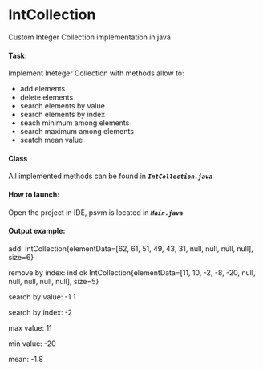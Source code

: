 # IntCollection
Custom Integer Collection implementation in java

#### Task:
Implement Ineteger Collection with methods allow to:
- add elements
- delete elements
- search elements by value
- search elements by index
- seach minimum among elements
- search maximum among elements
- seatch mean value

#### Class

All implemented methods can be found in ***`IntCollection.java`***

#### How to launch:
Open the project in IDE, psvm is located in ***`Main.java`***

#### Output example:

add:
IntCollection{elementData=[62, 61, 51, 49, 43, 31, null, null, null, null], size=6}

remove by index:
ind ok
IntCollection{elementData=[11, 10, -2, -8, -20, null, null, null, null, null], size=5}

search by value:
-1
1

search by index:
-2

max value:
11

min value:
-20

mean:
-1.8

